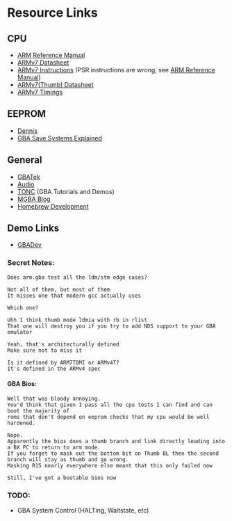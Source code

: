 # Resource Links

## CPU
* [ARM Reference Manual](arm.pdf)
* [ARMv7 Datasheet](ARM7TDMI_Recent.pdf)
* [ARMv7 Instructions](arm-instructionset.pdf) (PSR instructions are wrong, see [ARM Reference Manual](arm.pdf))
* [ARMv7(Thumb) Datasheet](ARM7TDMI_Datasheet.pdf)
* [ARMv7 Timings](ARM7TDMI_Instruction_Timings.pdf)

## EEPROM
* [Dennis](https://densinh.github.io/DenSinH/emulation/2021/02/01/gba-eeprom.html)
* [GBA Save Systems Explained](https://dillonbeliveau.com/2020/06/05/GBA-FLASH.html)

## General
* [GBATek](https://problemkaputt.de/gbatek.htm)
* [Audio](http://belogic.com/gba/)
* [TONC](https://www.coranac.com/projects/tonc/) (GBA Tutorials and Demos)
* [MGBA Blog](https://mgba.io/2015/06/27/cycle-counting-prefetch/)
* [Homebrew Development](https://patater.com/gbaguy/gbaasm.htm)

## Demo Links
* [GBADev](https://www.gbadev.org/demos.php?showinfo=527)

### Secret Notes:

```
Does arm.gba test all the ldm/stm edge cases?

Not all of them, but most of them
It misses one that modern gcc actually uses

Which one?

Uhh I think thumb mode ldmia with rb in rlist
That one will destroy you if you try to add NDS support to your GBA emulator

Yeah, that's architecturally defined
Make sure not to miss it

Is it defined by ARM7TDMI or ARMv4T?
It's defined in the ARMv4 spec
```
#### GBA Bios:
```
Well that was bloody annoying. 
You'd think that given I pass all the cpu tests I can find and can boot the majority of 
roms that don't depend on eeprom checks that my cpu would be well hardened.

Nope. 
Apparently the bios does a thumb branch and link directly leading into a BX PC to return to arm mode. 
If you forget to mask out the bottom bit on Thumb BL then the second branch will stay as thumb and go wrong. 
Masking R15 nearly everywhere else meant that this only failed now

Still, I've got a bootable bios now
```

### TODO:

* GBA System Control (HALTing, Waitstate, etc)